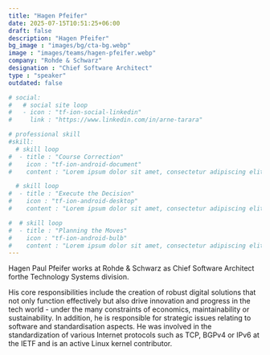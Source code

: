 ```yaml
---
title: "Hagen Pfeifer"
date: 2025-07-15T10:51:25+06:00
draft: false
description: "Hagen Pfeifer"
bg_image : "images/bg/cta-bg.webp"
image : "images/teams/hagen-pfeifer.webp"
company: "Rohde & Schwarz"
designation : "Chief Software Architect"
type : "speaker"
outdated: false

# social:
#   # social site loop
#   - icon : "tf-ion-social-linkedin"
#     link : "https://www.linkedin.com/in/arne-tarara"

# professional skill
#skill:
  # skill loop
#  - title : "Course Correction"
#    icon : "tf-ion-android-document"
#    content : "Lorem ipsum dolor sit amet, consectetur adipiscing elit. Morbi hendrerit elit turpis, a porttitor tellus sollicitudin at."

  # skill loop
#  - title : "Execute the Decision"
#    icon : "tf-ion-android-desktop"
#    content : "Lorem ipsum dolor sit amet, consectetur adipiscing elit. Morbi hendrerit elit turpis, a porttitor tellus sollicitudin at."

#  # skill loop
#  - title : "Planning the Moves"
#    icon : "tf-ion-android-bulb"
#    content : "Lorem ipsum dolor sit amet, consectetur adipiscing elit. Morbi hendrerit elit #turpis, a porttitor tellus sollicitudin at."
---
```


Hagen Paul Pfeifer works at Rohde & Schwarz as Chief Software Architect forthe Technology Systems division.  

His core responsibilities include the creation of robust digital solutions that not only function effectively but also drive innovation and progress in the tech world - under the many constraints of economics, maintainability or sustainability. 
In addition, he is responsible for strategic issues relating to software and standardisation aspects. 
He was involved in the standardization of various Internet protocols such as TCP, BGPv4 or IPv6 at the IETF and is an active Linux kernel contributor.

